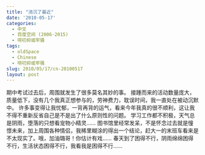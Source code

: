 ```yaml
---
title: "消沉了最近"
date: '2010-05-17'
categories:
  - 中文
  - 百度空间 (2006-2015)
  - 唠叨抑或牢骚
tags:
  - oldSpace
  - Chinese
  - 唠叨抑或牢骚
slug: 2010/05/17/cn-20100517
layout: post
---
```

期中考试过去后，周围就发生了很多莫名其妙的事。
接踵而来的活动数量庞大，质量低下，没有几个我真正想参与的，劳神费力，耽误时间，我一直处在被动沉默中。
许多事变得让我忧郁，一背再背的运气，看来今年我真的很不顺利，这让我不得不重新反省自己是不是出了什么原则性的问题。
学习工作都不积极，天气总是阴雨，堕落的只想看宠物小精灵……
图书馆里经常发呆，不是怀念过去就是憧憬未来，加上周围各种情侣，我稀里糊涂的得出一个结论，赶大一的末班车看来是不太现实了。哦，加油璐哥！你估计有戏……
春天到了困得不行，阴雨绵绵困得不行，生活状态困得不行，我看我是困得不行……